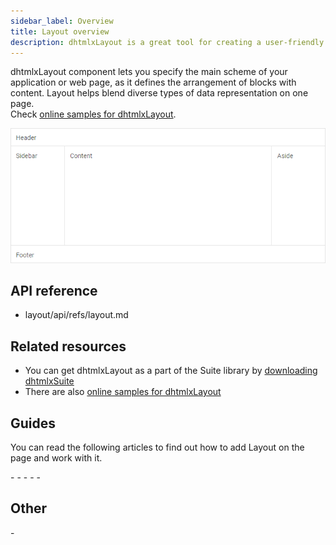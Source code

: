 ```yaml
---
sidebar_label: Overview
title: Layout overview
description: dhtmlxLayout is a great tool for creating a user-friendly website with intuitive structure. The widget lets you combine diverse DHTMLX components and place various types of content on a page.
---          
```


dhtmlxLayout component lets you specify the main scheme of your application or web page, as it defines the arrangement of blocks with content. Layout helps blend diverse types of data representation on one page.<br/>
Check [online samples for dhtmlxLayout](https://docs.dhtmlx.com/suite/samples/layout/).

![](../assets/layout/layout.png)

## API reference

- layout/api/refs/layout.md

## Related resources

- You can get dhtmlxLayout as a part of the Suite library by [downloading dhtmlxSuite](https://dhtmlx.com/docs/products/dhtmlxSuite/download.shtml)          
- There are also [online samples for dhtmlxLayout](https://docs.dhtmlx.com/suite/samples/layout/)  

## Guides

You can read the following articles to find out how to add Layout on the page and work with it.

-[](init.md)
-[](configuration.md)
-[](work_with_layout.md)
-[](customization.md)
-[](events.md)

## Other

-[](migration.md)

